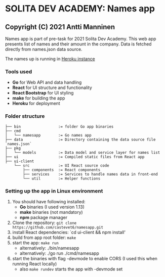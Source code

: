# SOLITA DEV ACADEMY: Names app #
## Copyright (C) 2021 Antti Manninen ##

Names app is part of pre-task for 2021 Solita Dev Academy. This web app presents list of names and their amount in the company. Data is fetched directly from names.json data source. 

The names up is running in [Heroku instance](https://castevet6-namesapp.herokuapp.com)

### Tools used ###
* __Go__ for Web API and data handling
* __React__ for UI structure and functionality
* __React Bootstrap__ for UI styling
* __make__ for building the app
* __Heroku__ for deployment

### Folder structure ###
```
├── bin                 := folder Go app binaries
├── cmd               
│   └── namesapp        := Go names app
├── data                := Directory containing the data source file `names.json`
├── pkg       
│   └── models          := Data model and service layer for names list
├── ui                  := Compiled static files from React app
├── ui-client
    └── src             := UI React source code
        ├── components  := React components
        ├── services    := Services to handle names data in front-end
        └── util        := Helper functions
```

### Setting up the app in Linux environment
1. You should have following installed:
    * __Go__ binaries (I used version 1.13)
    * __make__ binaries (not mandatory)
    * __npm__ package manager
2. Clone the repository: `git clone https://github.com/castevet6/namesapp.git`
3. install React dependencies: `cd ui-client && npm install'
4. build from app root folder: `make`
5. start the app: `make run`
    * alternatively: ./bin/namesapp
    * alternatively: ./go run ./cmd/namesapp
6. start the binaries with flag -devmode to enable CORS (I used this when running React locally)
    * also `make rundev` starts the app with -devmode set
